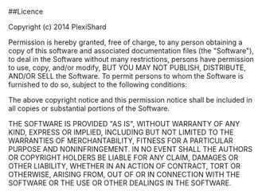##Licence

Copyright (c) 2014 PlexiShard

Permission is hereby granted, free of charge, to any person obtaining a copy
of this software and associated documentation files (the "Software"), to deal
in the Software without many restrictions, persons have permission to use, 
copy, and/or modify, BUT YOU MAY NOT PUBLISH, DISTRIBUTE, AND/OR SELL the Software. 
To permit persons to whom the Software is furnished to do so, subject to the 
following conditions:

The above copyright notice and this permission notice shall be included in all
copies or substantial portions of the Software.

THE SOFTWARE IS PROVIDED "AS IS", WITHOUT WARRANTY OF ANY KIND, EXPRESS OR
IMPLIED, INCLUDING BUT NOT LIMITED TO THE WARRANTIES OF MERCHANTABILITY,
FITNESS FOR A PARTICULAR PURPOSE AND NONINFRINGEMENT. IN NO EVENT SHALL THE
AUTHORS OR COPYRIGHT HOLDERS BE LIABLE FOR ANY CLAIM, DAMAGES OR OTHER
LIABILITY, WHETHER IN AN ACTION OF CONTRACT, TORT OR OTHERWISE, ARISING FROM,
OUT OF OR IN CONNECTION WITH THE SOFTWARE OR THE USE OR OTHER DEALINGS IN THE 
SOFTWARE.